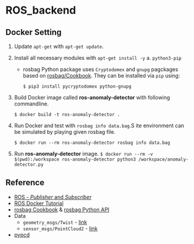 # ROS_backend
## Docker Setting
1. Update `apt-get` with `apt-get update`.
2. Install all necessary modules with `apt-get install -y`
  a. `python3-pip`
    - rosbag Python package uses `Cryptodomex` and `gnupg` pagckages based on [rosbag/Cookbook](http://wiki.ros.org/rosbag/Cookbook). They can be installed via `pip` using: 
    
      `$ pip3 install pycryptodomex python-gnupg`
    
3. Build Docker image called **ros-anomaly-detector** with following commandline.

    `$ docker build -t ros-anomaly-detector .`
  
4. Run Docker and test with `rosbag info data.bag`.S ite environment can be simulated by playing given rosbag file.
  
    `$ docker run --rm ros-anomaly-detector rosbag info data.bag`
  
5. Run **ros-anomaly-detector** image.
  `$ docker run --rm -v $(pwd):/workspace ros-anomaly-detector python3 /workspace/anomaly-detector.py`
## Reference
- [ROS - *Publisher* and *Subscriber*](https://medium.com/swlh/part-3-create-your-first-ros-publisher-and-subscriber-nodes-2e833dea7598#:~:text=A%20ROS%20Node%20can%20be,is%20published%20to%20the%20Topic)
- [ROS Docker Tutorial](http://wiki.ros.org/docker/Tutorials/Docker)
- [rosbag Cookbook](http://wiki.ros.org/rosbag/Cookbook) & [rosbag Python API](https://wiki.ros.org/rosbag/Code%20API#py_api)
- Data
  - `geometry_msgs/Twist` - [link](http://docs.ros.org/en/api/geometry_msgs/html/msg/Twist.html)
  - `sensor_msgs/PointCloud2` - [link](http://docs.ros.org/en/melodic/api/sensor_msgs/html/msg/PointCloud2.html)
- [pypcd](https://github.com/dimatura/pypcd)
